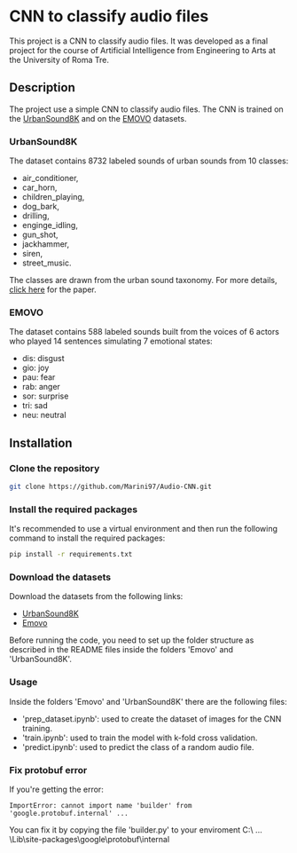 # CNN to classify audio files
This project is a CNN to classify audio files. It was developed as a final project for the course of Artificial Intelligence from Engineering to Arts at the University of Roma Tre.

## Description
The project use a simple CNN to classify audio files. The CNN is trained on the [UrbanSound8K](https://urbansounddataset.weebly.com/urbansound8k.html) and on the [EMOVO](https://dagshub.com/kingabzpro/EMOVO) datasets. 

### UrbanSound8K
The dataset contains 8732 labeled sounds of urban sounds from 10 classes: 
- air_conditioner, 
- car_horn, 
- children_playing, 
- dog_bark, 
- drilling, 
- enginge_idling, 
- gun_shot, 
- jackhammer, 
- siren, 
- street_music. 
  
The classes are drawn from the urban sound taxonomy. For more details, [click here](http://www.justinsalamon.com/uploads/4/3/9/4/4394963/salamon_urbansound_acmmm14.pdf) for the paper.

### EMOVO
The dataset contains 588 labeled sounds built from the voices of 6 actors who played 14 sentences simulating 7 emotional states:
- dis: disgust
- gio: joy
- pau: fear
- rab: anger
- sor: surprise
- tri: sad
- neu: neutral



## Installation
### Clone the repository
```bash
git clone https://github.com/Marini97/Audio-CNN.git
```

### Install the required packages
It's recommended to use a virtual environment and then run the following command to install the required packages:
```bash
pip install -r requirements.txt
```

### Download the datasets
Download the datasets from the following links:
- [UrbanSound8K](https://urbansounddataset.weebly.com/urbansound8k.html)
- [Emovo](https://dagshub.com/kingabzpro/EMOVO)

Before running the code, you need to set up the folder structure as described in the README files inside the folders 'Emovo' and 'UrbanSound8K'.

### Usage
Inside the folders 'Emovo' and 'UrbanSound8K' there are the following files:
- 'prep_dataset.ipynb': used to create the dataset of images for the CNN training.
- 'train.ipynb': used to train the model with k-fold cross validation.
- 'predict.ipynb': used to predict the class of a random audio file.



### Fix protobuf error
If you're getting the error: 
```
ImportError: cannot import name 'builder' from 'google.protobuf.internal' ...
```
You can fix it by copying the file 'builder.py' to your enviroment C:\ ... \Lib\site-packages\google\protobuf\internal